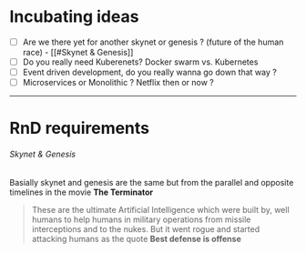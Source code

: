 
# Incubating ideas
- [ ] Are we there yet for another skynet or genesis ? (future of the human race) - [[#Skynet & Genesis]]
- [ ] Do you really need Kuberenets? Docker swarm vs. Kubernetes
- [ ] Event driven development, do you really wanna go down that way ? 
- [ ] Microservices or Monolithic ? Netflix then or now ? 

---

# RnD requirements


###### Skynet & Genesis
Basially skynet and genesis are the same but from the parallel and opposite timelines in the movie **The Terminator**
> These are the ultimate Artificial Intelligence which were built by, well humans to help humans in military operations from missile interceptions and to the nukes. But it went rogue and started attacking humans as the quote **Best defense is offense**


